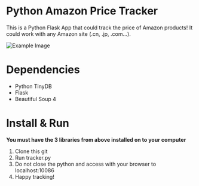 # Python Amazon Price Tracker
This is a Python Flask App that could track the price of Amazon products! It could work with any Amazon site (.cn, .jp, .com...).

![Example Image](https://github.com/donaldzou/Python-Amazon-Price-Tracker/raw/master/templates/example.png)

# Dependencies
- Python TinyDB
- Flask
- Beautiful Soup 4

# Install & Run
**You must have the 3 libraries from above installed on to your computer**
1. Clone this git
2. Run tracker.py
3. Do not close the python and access with your browser to localhost:10086
4. Happy tracking!
